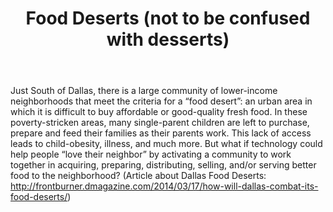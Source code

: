 ﻿---
title: Food Deserts (not to be confused with desserts)
intro: What if technology could help activate the neighborhood, the community, and the Church to help bring affordable, healthy and nutritious food options to urban areas lacking them? What if you could create the AirBnB for food deserts?

champions:
- name:
    DFW Christian Technologists and Entrepreneurs
  logo:
    dfw-christian-entrepreneurs.jpg

---

Just South of Dallas, there is a large community of lower-income neighborhoods that meet the criteria for a “food desert”: an urban area in which it is difficult to buy affordable or good-quality fresh food. In these poverty-stricken areas, many single-parent children are left to purchase, prepare and feed their families as their parents work. This lack of access leads to child-obesity, illness, and much more. But what if technology could help people “love their neighbor” by activating a community to work together in acquiring, preparing, distributing, selling, and/or serving better food to the neighborhood?  (Article about Dallas Food Deserts: http://frontburner.dmagazine.com/2014/03/17/how-will-dallas-combat-its-food-deserts/)

